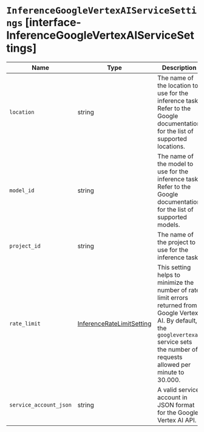 # `InferenceGoogleVertexAIServiceSettings` [interface-InferenceGoogleVertexAIServiceSettings]

| Name | Type | Description |
| - | - | - |
| `location` | string | The name of the location to use for the inference task. Refer to the Google documentation for the list of supported locations. |
| `model_id` | string | The name of the model to use for the inference task. Refer to the Google documentation for the list of supported models. |
| `project_id` | string | The name of the project to use for the inference task. |
| `rate_limit` | [InferenceRateLimitSetting](./InferenceRateLimitSetting.md) | This setting helps to minimize the number of rate limit errors returned from Google Vertex AI. By default, the `googlevertexai` service sets the number of requests allowed per minute to 30.000. |
| `service_account_json` | string | A valid service account in JSON format for the Google Vertex AI API. |
